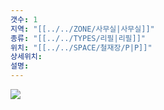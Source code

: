 ```yaml
---
갯수: 1
지역: "[[../../ZONE/사무실|사무실]]"
종류: "[[../../TYPES/리필|리필]]"
위치: "[[../../SPACE/철재장/P|P]]"
상세위치: 
설명:
---
```

![](http://192.168.50.22/images/240607_IMG_0188.jpg)